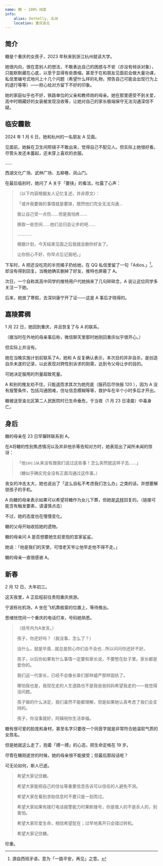 ```yaml
---
name: 糖 ~ 100% 纯度
info:
    alias: Dethelly, 五洲
    location: 重庆渝北
---
```


## 简介

糖是个重庆的女孩子，2023 年秋来到浙江杭州就读大学。

她很内向，很在意别人的想法，不敢表达自己的困惑与不安（亦没有倾诉对象），只能默默藏在心底，以至于显得有些畏缩。甚至于在和朋友见面前会做大量功课，私信里编号式地问上十几个问题（希望什么样的礼物，预告自己可能会出现行为上的退行等等）——担心给对方留下不好的印象。

她的家庭似乎也不好，铁路单位的父亲和教师岗的母亲。她在那里感受不到关爱，高中时期藏好的女装被发现没收等，让她对自己的家长极端保守无法沟通深信不疑。

## 临安霾散

2024 年 1 月 6 日，她和杭州的一名朋友 A 见面。

见面前，她躲在卫生间照镜子不敢出来，觉得自己不配见人。但实际上她很好看，尽管头发还未蓄起，还未穿上喜欢的衣服。

……

西湖文化广场、武林广场、五柳巷、凤山门。

在最后临别时，她问了 A 关于「要挟」的看法，吐露了心声：

>（以下内容根据友人记忆复述，并非原文）：
>
> 「或许我要做的事情就是要挟，既然他们完全无法沟通…
> 
> 我让自己受一点伤……但是我怕疼……
>
> 换取一些空间……他们总归会让步的吧……
>
> …………
>
> 根据计划，今天结束见面之后我就会删你好友了。
>
> 让你担心不好，你早点忘记我吧。」

下车时，A 把还没吃完的半兜橘子扔给她，在 QQ 私信里留了一句「Adios.」[^1]。却没有得到回复。当晚她确实删掉了好友，推特也屏蔽了 A。

次日，一个自称其高中同学的推特用户代她捎来了几句碎碎念，A 说让这位同学多关注一下她。

后来，她放了寒假，去深圳康宁开了证——这是 A 事后才晓得的。

## 嘉陵雾稠

1 月 22 日，她回到重庆，并且恢复了与 A 的联系。

（据当时在外地的母亲事后称，微信聊天里那时她刚回重庆似乎很开心。）

但实际上并没有。

她在当晚实施计划前联系了A，她和 A 反复确认表示，本次目的并非自杀，是创造自杀未遂的记录，以此表现对跨性别诉求的刚需，达到令父母让步的目的。

可她决定服用的剂量超致死量。

A 和别的推友劝不住，只能退而求其次为她兜底（服药后尽快报 120 ），因为 A 没有报警条件，包括沟通困难，住址信息模糊等等，救护车在半个小时多后才开出。

糖被送至渝北区第二人民医院时已生命垂危，于当夜（1 月 23 日凌晨）中毒身亡。

## 身后

糖的母亲在 23 日早辗转联系到 A。

在A将糖的性别焦虑情况以及并非他杀等告知对方时，她表现出了闻所未闻的惊讶：

> 「他(sic.)从来没有跟我们说过这些事！怎么突然就这样子去……」
>
> （糖似乎确实完全没有正面沟通过这件事。）

丧女的冲击太大，她也说出了「这么自私不考虑我们怎么办」之类的话，并想要解锁孩子的手机。

A 向糖的母亲表示如果可以希望将糖作为女儿下葬，但她是[这样](https://twitter.com/KiraRettosei/status/1749728762261012752?s=19)回复的。（链接可能含有触发要素，请谨慎点击）

不过，她的态度也在慢慢变化。

糖的父母开始收拾她的遗物。

糖的母亲问 A 是否想要她生前爱抱的宜家鲨鲨。

她说：「他是我们的天使，可惜老天爷让他早走他不得不走。」

糖的母亲一直很感谢 A。

## 新春

2 月 12 日，大年初三。

这天夜里，A 正启程前往贵阳重庆旅游。

宁波栎社机场，A 坐在飞机靠舷窗的位置上，等待推出。

思绪恍惚间一个重庆的电话打来，号码她熟悉。

>（括号内为A发言。）
>
> 孩子，你还好吗？（我没事，怎么了？）
>
> 没什么，就是毕竟...就总是担心你们会不会也...所以问问你还好不好。
> 
> 孩子，以后你如果有什么事情一定要和家长说，不要憋在肚子里。家长都是爱你的。
> 
> 我们这一代家长，已经不会像长辈们那样威严那样固执了。
> 
> 哪怕我也是，我现在走的人生道路也不是我爸爸妈妈希望我走的——我觉得没问题。
> 
> 孩子做的什么决定，我们虽然不能都理解，但是如果她认真考虑了我们会支持的。
> 
> 孩子，你没事就好，阿姨祝你生活幸福。

糖有很可爱的脸庞和身材，甚至名字只要改一个同音字就是非常符合她温软气质的女孩名。

但是她就这么走了，抱着「搏一搏」的心态，把生命定格在 19 岁。

尽管在糖刚逝世的时候，她的母亲很不能接受；但最后那段话呢？

可无论如何，斯人已逝。

> 希望大家记住糖。
> 
> 希望大家能把自己的住址等重要信息告诉可以信任的人避免不测。
> 
> 希望大家在看到求助信息时不要只是一划而过。
> 
> 希望大家如果有拨打电话报警能力时果断拨号，你是救人的不是杀人的，别害怕。
> 
> 希望大家珍爱生命，相信希望犹在；过早地离开只会错过转机。
> 
> 希望大家记住糖。

珍重。

[^1]: 源自西班牙语，意为「一路平安，再见」之意。

<!-- 条目贡献：[KiraRettosei](http://github.com/KiraRettosei) -->
<!-- 本条目贡献前端匿名 -->
